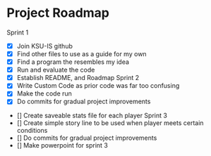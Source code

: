 # Project Roadmap
Sprint 1
- [x] Join KSU-IS github 
- [x] Find other files to use as a guide for my own
- [x] Find a program the resembles my idea
- [x] Run and evaluate the code
- [x] Establish README, and Roadmap
Sprint 2
- [x] Write Custom Code as prior code was far too confusing 
- [x] Make the code run
- [x] Do commits for gradual project improvements
- [] Create saveable stats file for each player 
Sprint 3
- [] Create simple story line to be used when player meets certain conditions
- [] Do commits for gradual project improvements
- [] Make powerpoint for sprint 3
